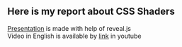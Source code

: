 ## Here is my report about CSS Shaders  
[Presentation](https://alinasidorova28.github.io/presentation/presentation/index.html) is made with help of reveal.js  
Video in English is available by [link](https://www.youtube.com/watch?v=_d8s1RFjg4E&t=2s) in youtube